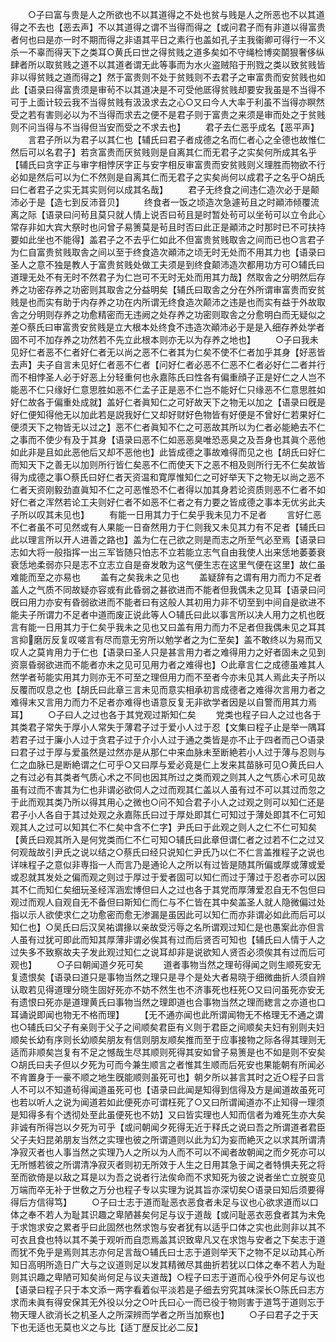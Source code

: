 <!-- { "loadSidebar": true } -->
　　○子曰富与贵是人之所欲也不以其道得之不处也贫与贱是人之所恶也不以其道得之不去也【恶去声】不以其道得之谓不当得而得之【或问君子而有非道以得富贵者何也曰是亦一时不期而得之非语其平日之素行也盖如孔子主我衞卿可得行一不义杀一不辜而得天下之类耳○黄氏曰世之得贫贱之道多矣如不守绳检博奕鬬狠奢侈纵肆者所以取贫贱之道不以其道者谓无此等事而为水火盗贼陷于刑戮之类以致贫贱皆非以得贫贱之道而得之】然于富贵则不处于贫贱则不去君子之审富贵而安贫贱也如此【语录曰得富贵须是审茍不以其道决是不可受他厎得贫贱却要安我虽是不当得不可于上面计较云我不当得贫贱有汲汲求去之心○又曰今人大率于利虽不当得亦瞑然受之若有害则必以为不当得而求去之便不是君子则于富贵之来须是审而处之于贫贱则不问当得与不当得但当安而受之不求去也】
　　君子去仁恶乎成名【恶平声】
　　言君子所以为君子以其仁也【辅氏曰君子者成德之名而仁者心之全德也故惟仁然后可以名君子】若贪富贵而厌贫贱则是自离其仁而无君子之实矣何所成其名乎【辅氏曰贪字正与审字相悖厌字正与安字相反审富贵而安贫贱则义理胜而物欲不行必如是然后可以为仁不然则是自离其仁而无君子之实矣尚何以成君子之名乎○胡氏曰仁者君子之实无其实则何以成其名哉】
　　君子无终食之间违仁造次必于是颠沛必于是【造七到反沛音贝】
　　终食者一饭之顷造次急遽茍且之时顚沛倾覆流离之际【语录曰问茍且莫只就人情上说否曰茍且是时暂处茍可以坐茍可以立令此心常存非如大宾大祭时也问曾子易箦莫是茍且时否曰此正是顚沛之时那时已不可扶持要如此坐也不能得】盖君子之不去乎仁如此不但富贵贫贱取舎之间而已也○言君子为仁自富贵贫贱取舎之间以至于终食造次顚沛之顷无时无处而不用其力也【语录曰圣人之意不独是教人于富贵贫贱处做工夫须是到终食颠沛造次都用功方可○辅氏曰道理无处不有无时不然君子为仁岂可不无时无处而用其力哉】然取舎之分明然后存养之功密存养之功密则其取舎之分益明矣【辅氏曰取舎之分在外所谓审富贵而安贫贱是也而实有助于内存养之功在内所谓无终食造次颠沛之违是也而实有益于外故取舎之分明则存养之功愈精密而无违阙之处存养之功密则取舎之分愈明白而无疑似之差○蔡氏曰审富贵安贫贱是立大根本处终食不违造次顚沛必于是是入细存养处学者固不可不加存养之功然若不先立此根本则亦无以为存养之地也】
　　○子曰我未见好仁者恶不仁者好仁者无以尚之恶不仁者其为仁矣不使不仁者加乎其身【好恶皆去声】夫子自言未见好仁者恶不仁者【问好仁者必恶不仁恶不仁者必好仁二者并行而不相悖圣人必于好恶上分轻重何也永嘉陈氏曰性各有偏重顔子正是好仁之人岂不能恶不仁只缘好仁意思胜如恶不仁孟子正是恶不仁岂不能好仁只缘恶不仁意思胜如好仁故各于偏重处成就】盖好仁者眞知仁之可好故天下之物无以加之【语录曰旣是好仁便知得他无以加此若是説我好仁又却好财好色物皆有好便是不曾好仁若果好仁便须天下之物皆无以过之】恶不仁者眞知不仁之可恶故其所以为仁者必能絶去不仁之事而不使少有及于其身【语录曰恶不仁如恶恶臭唯恐恶臭之及吾身也其眞个恶他如此非是且如此恶他后又却不恶他也】此皆成德之事故难得而见之也【胡氏曰好仁而知天下之善无以加则所行皆仁矣恶不仁而使天下之恶不相及则所行无不仁矣故皆得为成德之事○蔡氏曰好仁者天资温和寛厚惟知仁之可好举天下之物无以尚之恶不仁者天资刚毅劲直眞知不仁之可恶惟恐不仁者得以加其身若论资质则恶不仁者不如好仁者之浑然若论工夫则好仁者不如恶不仁者之有力要之皆成德之事本无优劣此夫子所以叹其未见也】
　　有能一日用其力于仁矣乎我未见力不足者
　　言好仁恶不仁者虽不可见然或有人果能一日奋然用力于仁则我又未见其力有不足者【辅氏曰此以理言所以开人进善之路也】盖为仁在己欲之则是而志之所至气必至焉【语录曰志如大将一般指挥一出三军皆随只怕志不立若能立志气自由我使人出来恁地萎萎衰衰恁地柔弱亦只是志不立志立自是奋发敢为这气便生志在这里气便在这里】故仁虽难能而至之亦易也
　　盖有之矣我未之见也
　　盖疑辞有之谓有用力而力不足者盖人之气质不同故疑亦容或有此昏弱之甚欲进而不能者但我偶未之见耳【语录曰问旣曰用力亦安有昏弱欲进而不能者曰有这般人其初用力非不切至到中间自是欲进不能夫子所谓力不足者中道而废正说此等人○辅氏曰此以事言所以决人用力之机也旣言有能一日用其力于仁矣乎我未之见也又曰盖有用力而力不足者但我偶未见之耳其言抑磨厉反复叹嗟言有尽而意无穷所以勉学者之为仁至矣】盖不敢终以为易而又叹人之莫肯用力于仁也【语录曰圣人只是甚言用力者之难得用力之好者固未之见到资禀昏弱欲进而不能者亦未之见可见用力者之难得也】○此章言仁之成德虽难其人然学者茍能实用其力则亦无不可至之理但用力而不至者今亦未见其人焉此夫子所以反覆而叹息之也【胡氏曰此章三言未见而意实相承初言成德者之难得次言用力者之难得末又言用力而力不足者亦难得也语意反复无非欲学者因是以自警而用其力焉耳】
　　○子曰人之过也各于其党观过斯知仁矣
　　党类也程子曰人之过也各于其类君子常失于厚小人常失于薄君子过于爱小人过于忍【文集曰程子止是举一隅耳若君子过于廉小人过于贪君子过于介小人过于通之类皆是亦不止于四者而己○语录曰君子过于厚与爱虽然是过然亦是从那仁中来血脉未至断絶若小人过于薄与忍则与仁之血脉已是断絶谓之仁可乎○又曰厚与爱必竟是仁上发来其苗脉可见○黄氏曰人之有过必有其类者气质心术之不同也因其所过之类而观之则其人之气质心术可见故虽有过而不害其为仁也非谓必欲伺人之过而观其仁盖以人虽有过不可以其过而忽之于此而观其类乃所以得其用心之微也○问不知合君子小人之过观之则可以知仁还是君子小人各自于其过处观之永嘉陈氏曰过于厚处即其仁可知过于薄处即其不仁可知观其人之过可以知其仁不仁矣中含不仁字】尹氏曰于此观之则人之仁不仁可知矣【黄氏曰观其所入是何党类而仁不仁可知○辅氏曰此章但谓仁者之过若不仁之过又何观哉故引尹氏之说以结之○蔡氏曰经只说知仁尹氏乃以仁不仁言盖推程子之说也详味程子之意似非専指一人而言乃是通论人之所以有过皆是随其所偏或厚或薄或爱或忍就其发处之偏而观之则过于厚过于爱者固可以知仁而过于薄过于忍者亦可以因其不仁而知仁矣细玩圣经浑涵宏博但曰人之过也各于其党而厚薄爱忍自无不包但曰观过而观人自观自无不备但曰斯知仁而仁与不仁皆在其中矣盖圣人就人隐微偏过处指以示人欲使求仁之功愈密而愈无渗漏是虽因此可以知仁而亦非谓必如此而后可以知仁也】○吴氏曰后汉吴祐谓掾以亲故受污辱之名所谓观过知仁是也愚案此亦但言人虽有过犹可即此而知其厚薄非谓必俟其有过而后贤否可知也【辅氏曰人情于人之过失多不致察故夫子发此观过知仁之说耳却非是说欲知人贤否必须俟其有过而后可观也】
　　○子曰朝闻道夕死可矣
　　道者事物当然之理茍得闻之则生顺死安无复遗恨矣【语录曰道只是事物当然之理只是寻个是处大者易晓于细微曲折人须自辨认取若见得道理分晓生固好死亦不妨不然生也不济事死也枉死○又曰问虽死亦安无有遗恨曰死亦是道理黄氏曰事物当然之理即道也合事物当然之理而緫言之亦道也口耳诵说即闻也物无不格而理】
　　【无不通亦闻也此所谓闻物无不格理无不通之谓也○辅氏曰父子有亲则于父子之间顺矣君臣有义则于君臣之间顺矣夫妇有别则夫妇顺矣长幼有序则长幼顺矣朋友有信则朋友顺矣推而至于应事接物之际各得其理则无适而非顺矣岂复有不足之憾哉生尽其顺则死得其安如曾子易箦是也不如是则不安矣○胡氏曰夫子但以夕死为可而今兼生顺言之者惟其生顺而后死安也果能朝有所闻必不肯置身于一豪不顺之地生旣能顺则虽死可也】朝夕所以甚言其时之近○程子曰言人不可以不知道茍得闻道虽死可也【语录曰此闻是知得到信得及方是闻道故虽死可也若以听人之说为闻道若如此便死亦可谓枉死了○又曰所谓闻道亦不止知得一理须是知得多有个透彻处至此虽便死也不妨】又曰皆实理也人知而信者为难死生亦大矣非诚有所得岂以夕死为可乎【或问朝闻夕死得无近于释氏之说曰吾之所谓道者君臣父子夫妇昆弟朋友当然之实理也彼之所谓道则以此为幻为妄而絶灭之以求其所谓清净寂灭者也人事当然之实理乃人之所以为人而不可以不闻者故朝闻之而夕死亦可以无所憾若彼之所谓清净寂灭者则初无所效于人生之日用其急于闻之者特惧夫死之将至而欲倚是以敌之耳是以为吾之说者行法俟命而不求知死为彼之说者坐亡立脱变见万端而卒无补于世敎之万分也程子专以实理为说其旨亦深切矣○语录曰知后须要得得后方信得笃】
　　○子曰士志于道而耻恶衣恶食者未足与议也心欲求道而以口体之奉不若人为耻其识趣之卑陋甚矣何足与议于道哉【或问耻恶衣恶食者其为未免于求饱求安之累者乎曰此固然也然求饱与安者犹有以适乎口体之实也此则非以其不可衣且食也特以其不美于观听而自恧焉盖其识致卑凡又在求饱与安者之下矣志于道而犹不免乎是焉则其志亦何足言哉○辅氏曰士志于道则举天下之物不足以动其心所知日高明所造日广大与之议道则足以发其精微尽其曲折若犹以口体之奉不若人为耻则其识趣之卑陋可知矣尚何足与议夫道哉】○程子曰志于道而心役乎外何足与议也【语录曰程子只于本文添一两字看着似平淡若是子细去穷究其味深长○陈氏曰志方求而未眞有得安保其无外役以分之○叶氏曰心一而已役于物则害于道笃于道则忘于物天理人欲消长之机圣人之所深辨而学者之所当加察也】
　　○子曰君子之于天下也无适也无莫也义之与比【适丁歴反比必二反】
